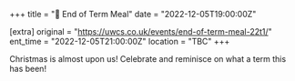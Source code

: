 +++
title = "🍔 End of Term Meal"
date = "2022-12-05T19:00:00Z"

[extra]
original = "https://uwcs.co.uk/events/end-of-term-meal-22t1/"    
ent_time = "2022-12-05T21:00:00Z"
location = "TBC"
+++

Christmas is almost upon us\! Celebrate and reminisce on what a term this has been\!

